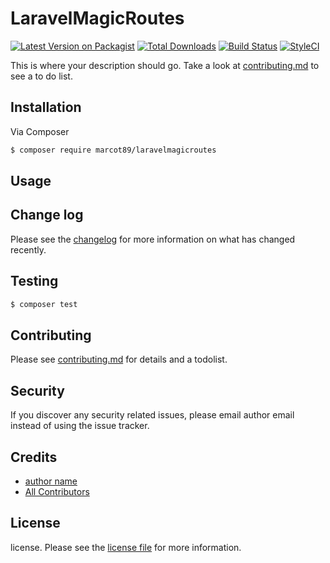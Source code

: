 # LaravelMagicRoutes

[![Latest Version on Packagist][ico-version]][link-packagist]
[![Total Downloads][ico-downloads]][link-downloads]
[![Build Status][ico-travis]][link-travis]
[![StyleCI][ico-styleci]][link-styleci]

This is where your description should go. Take a look at [contributing.md](contributing.md) to see a to do list.

## Installation

Via Composer

``` bash
$ composer require marcot89/laravelmagicroutes
```

## Usage

## Change log

Please see the [changelog](changelog.md) for more information on what has changed recently.

## Testing

``` bash
$ composer test
```

## Contributing

Please see [contributing.md](contributing.md) for details and a todolist.

## Security

If you discover any security related issues, please email author email instead of using the issue tracker.

## Credits

- [author name][link-author]
- [All Contributors][link-contributors]

## License

license. Please see the [license file](license.md) for more information.

[ico-version]: https://img.shields.io/packagist/v/marcot89/laravelmagicroutes.svg?style=flat-square
[ico-downloads]: https://img.shields.io/packagist/dt/marcot89/laravelmagicroutes.svg?style=flat-square
[ico-travis]: https://img.shields.io/travis/marcot89/laravelmagicroutes/master.svg?style=flat-square
[ico-styleci]: https://styleci.io/repos/12345678/shield

[link-packagist]: https://packagist.org/packages/marcot89/laravelmagicroutes
[link-downloads]: https://packagist.org/packages/marcot89/laravelmagicroutes
[link-travis]: https://travis-ci.org/marcot89/laravelmagicroutes
[link-styleci]: https://styleci.io/repos/12345678
[link-author]: https://github.com/marcot89
[link-contributors]: ../../contributors
